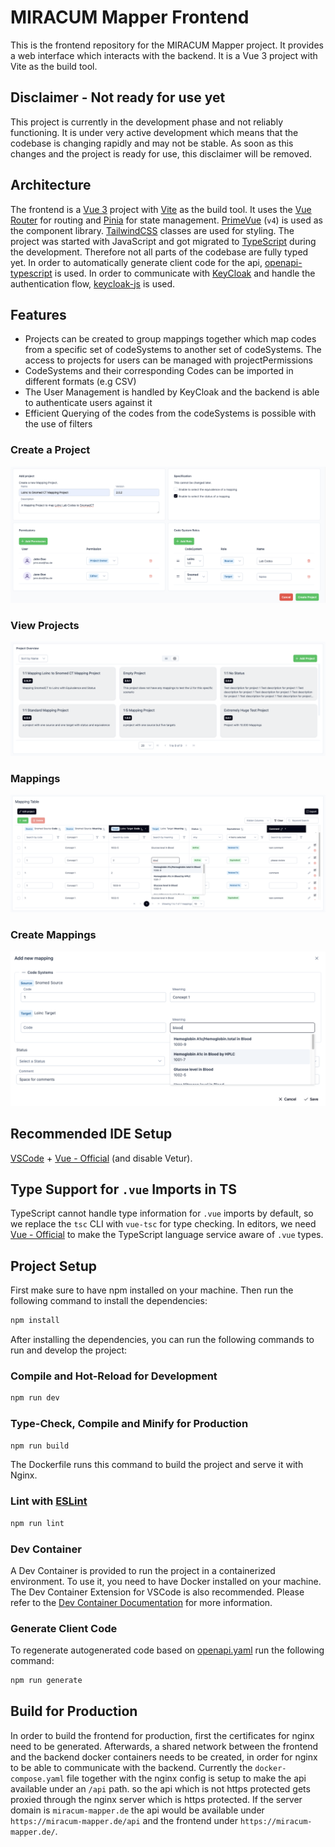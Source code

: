 # MIRACUM Mapper Frontend

This is the frontend repository for the MIRACUM Mapper project. It provides a web interface which interacts with the backend. It is a Vue 3 project with Vite as the build tool.

## Disclaimer - Not ready for use yet

This project is currently in the development phase and not reliably functioning. It is under very active development which means that the codebase is changing rapidly and may not be stable. As soon as this changes and the project is ready for use, this disclaimer will be removed.

## Architecture

The frontend is a [Vue 3](https://vuejs.org/) project with [Vite](https://vite.dev/) as the build tool. It uses the [Vue Router](https://router.vuejs.org/) for routing and [Pinia](https://pinia.vuejs.org/) for state management. [PrimeVue](https://primevue.org/) (`v4`) is used as the component library. [TailwindCSS](https://tailwindcss.com/) classes are used for styling. The project was started with JavaScript and got migrated to [TypeScript](https://www.typescriptlang.org/) during the development. Therefore not all parts of the codebase are fully typed yet. In order to automatically generate client code for the api, [openapi-typescript](https://openapi-ts.dev/) is used. In order to communicate with [KeyCloak](https://www.keycloak.org/) and handle the authentication flow, [keycloak-js](https://www.npmjs.com/package/keycloak-js) is used.

## Features

- Projects can be created to group mappings together which map codes from a specific set of codeSystems to another set of codeSystems. The access to projects for users can be managed with projectPermissions
- CodeSystems and their corresponding Codes can be imported in different formats (e.g CSV)
- The User Management is handled by KeyCloak and the backend is able to authenticate users against it
- Efficient Querying of the codes from the codeSystems is possible with the use of filters

### Create a Project

![Add Project](./src/assets/create_project.png)

### View Projects

![View Projects](./src/assets/project_overview.png)

### Mappings

![Mappings](./src/assets/mapping_table.png)

### Create Mappings

![Add Mapping](./src/assets/create_mapping.png)

## Recommended IDE Setup

[VSCode](https://code.visualstudio.com/) + [Vue - Official](https://marketplace.visualstudio.com/items?itemName=Vue.volar) (and disable Vetur).

## Type Support for `.vue` Imports in TS

TypeScript cannot handle type information for `.vue` imports by default, so we replace the `tsc` CLI with `vue-tsc` for type checking. In editors, we need [Vue - Official](https://marketplace.visualstudio.com/items?itemName=Vue.volar) to make the TypeScript language service aware of `.vue` types.

## Project Setup

First make sure to have npm installed on your machine. Then run the following command to install the dependencies:

```sh
npm install
```

After installing the dependencies, you can run the following commands to run and develop the project:

### Compile and Hot-Reload for Development

```sh
npm run dev
```

### Type-Check, Compile and Minify for Production

```sh
npm run build
```

The Dockerfile runs this command to build the project and serve it with Nginx.

### Lint with [ESLint](https://eslint.org/)

```sh
npm run lint
```

### Dev Container

A Dev Container is provided to run the project in a containerized environment. To use it, you need to have Docker installed on your machine. The Dev Container Extension for VSCode is also recommended. Please refer to the [Dev Container Documentation](https://code.visualstudio.com/docs/remote/containers) for more information.

### Generate Client Code

To regenerate autogenerated code based on [openapi.yaml](./api/openapi.yaml) run the following command:

```sh
npm run generate
```

## Build for Production

In order to build the frontend for production, first the certificates for nginx need to be generated. Afterwards, a shared network between the frontend and the backend docker containers needs to be created, in order for nginx to be able to communicate with the backend. Currently the `docker-compose.yaml` file together with the nginx config is setup to make the api available under an `/api` path. so the api which is not https protected gets proxied through the nginx server which is https protected. If the server domain is `miracum-mapper.de` the api would be available under `https://miracum-mapper.de/api` and the frontend under `https://miracum-mapper.de/`.
